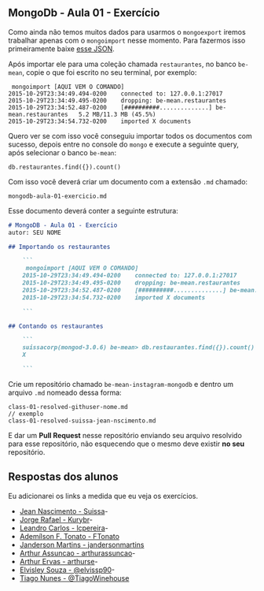 ## MongoDb - Aula 01 - Exercício

Como ainda não temos muitos dados para usarmos o `mongoexport` iremos trabalhar apenas com o `mongoimport` nesse momento. Para fazermos isso primeiramente baixe [esse JSON](https://raw.githubusercontent.com/Webschool-io/be-mean-instagram/master/apostila/mongodb/data/restaurantes.json).

Após importar ele para uma coleção chamada `restaurantes`, no banco `be-mean`, copie o que foi escrito no seu terminal, por exemplo:

```
 mongoimport [AQUI VEM O COMANDO]
2015-10-29T23:34:49.494-0200    connected to: 127.0.0.1:27017
2015-10-29T23:34:49.495-0200    dropping: be-mean.restaurantes
2015-10-29T23:34:52.487-0200    [##########..............] be-mean.restaurantes   5.2 MB/11.3 MB (45.5%)
2015-10-29T23:34:54.732-0200    imported X documents

```

Quero ver se com isso você conseguiu importar todos os documentos com sucesso, depois entre no console do `mongo` e execute a seguinte query, após selecionar o banco `be-mean`:

```
db.restaurantes.find({}).count()
```

Com isso você deverá criar um documento com a extensão `.md` chamado:

```
mongodb-aula-01-exercicio.md
```

Esse documento deverá conter a seguinte estrutura:

```md
# MongoDB - Aula 01 - Exercício
autor: SEU NOME

## Importando os restaurantes

    ```
     mongoimport [AQUI VEM O COMANDO]
    2015-10-29T23:34:49.494-0200    connected to: 127.0.0.1:27017
    2015-10-29T23:34:49.495-0200    dropping: be-mean.restaurantes
    2015-10-29T23:34:52.487-0200    [##########..............] be-mean.restaurantes   5.2 MB/11.3 MB (45.5%)
    2015-10-29T23:34:54.732-0200    imported X documents

    ```

## Contando os restaurantes

    ```
    suissacorp(mongod-3.0.6) be-mean> db.restaurantes.find({}).count()
    X

    ```

```

Crie um repositório chamado `be-mean-instagram-mongodb` e dentro um arquivo `.md` nomeado dessa forma:

```
class-01-resolved-githuser-nome.md
// exemplo
class-01-resolved-suissa-jean-nscimento.md
```

E dar um **Pull Request** nesse repositório enviando seu arquivo resolvido para esse repositório, não esquecendo que o mesmo deve existir **no seu** repositório.

## Respostas dos alunos

Eu adicionarei os links a medida que eu veja os exercícios.

- [Jean Nascimento - Suissa](https://github.com/suissa/be-mean-instagram-mongodb/class-01-resolved.md)-
- [Jorge Rafael - Kurybr](https://github.com/kurybr/be-mean-modulo-mongodb/blob/master/exercises/mongodb-aula-01-exercicio.md)-
- [Leandro Carlos - lcpereira](https://github.com/lcpereira/be-mean-instagram-mongodb/blob/master/mongodb-aula-01-exercicio.md)-
- [Ademílson F. Tonato - FTonato](https://github.com/ftonato/be-mean-modulo-mongodb/blob/master/exercises/mongodb-aula-01-exercicio.md)
- [Janderson Martins - jandersonmartins](https://github.com/jandersonmartins/be-mean-instagram-mongodb/blob/master/class-01-resolved.md)
- [Arthur Assuncao - arthurassuncao](https://github.com/ArthurAssuncao/be-mean-modulo-mongodb/blob/master/aula01/mongodb-aula-01-exercicio.md)-
- [Arthur Ervas - arthurse](https://github.com/arthurse/be-mean-modulo-mongodb/blob/master/exercises/mongodb-aula-01-exercicio.md)-
- [Elvisley Souza - @elvissp90](https://github.com/Elvisley/be-mean-modulo-mongodb/blob/master/mongodb-aula-01-exercicio.md)-
- [Tiago Nunes - @TiagoWinehouse](https://github.com/TiagoWinehouse/be-mean-instagram-mongodb/blob/master/mongodb-aula-01-exercicio.md)
